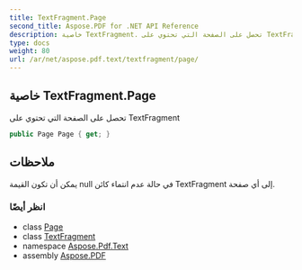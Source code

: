 ```yaml
---
title: TextFragment.Page
second_title: Aspose.PDF for .NET API Reference
description: خاصية TextFragment. تحصل على الصفحة التي تحتوي على TextFragment
type: docs
weight: 80
url: /ar/net/aspose.pdf.text/textfragment/page/
---
```

## خاصية TextFragment.Page

تحصل على الصفحة التي تحتوي على TextFragment

```csharp
public Page Page { get; }
```

## ملاحظات

يمكن أن تكون القيمة null في حالة عدم انتماء كائن TextFragment إلى أي صفحة.

### انظر أيضًا

* class [Page](../../../aspose.pdf/page/)
* class [TextFragment](../)
* namespace [Aspose.Pdf.Text](../../../aspose.pdf.text/)
* assembly [Aspose.PDF](../../../)